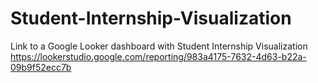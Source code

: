 # Student-Internship-Visualization
Link to a Google Looker dashboard with Student Internship Visualization
https://lookerstudio.google.com/reporting/983a4175-7632-4d63-b22a-09b9f52ecc7b 
